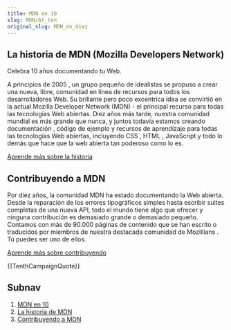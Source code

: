 ```yaml
---
title: MDN en 10
slug: MDN/At_ten
original_slug: MDN_en_diez
---
```


## La historia de MDN (Mozilla Developers Network)

Celebra 10 años documentando tu Web.

A principios de 2005 , un grupo pequeño de idealistas se propuso a crear una nueva, libre, comunidad en línea de recursos para todos los desarrolladores Web. Su brillante pero poco excentrica idea se convirtió en la actual Mozilla Developer Network (MDN) - el principal recurso para todas las tecnologías Web abiertas. Diez años más tarde, nuestra comunidad mundial es más grande que nunca, y juntos todavía estamos creando documentación , código de ejemplo y recursos de aprendizaje para todas las tecnologías Web abiertas, incluyendo CSS , HTML , JavaScript y todo lo demás que hace que la web abierta tan poderoso como lo es.

[Aprende más sobre la historia](/es/docs/MDN_at_ten/History_of_MDN)

## Contribuyendo a MDN

Por diez años, la comunidad MDN ha estado documentando la Web abierta. Desde la reparación de los errores tipográficos simples hasta escribir suites completas de una nueva API, todo el mundo tiene algo que ofrecer y ninguna contribución es demasiado grande o demasiado pequeño. Contamos con más de 90.000 páginas de contenido que se han escrito o traducidos por miembros de nuestra destacada comunidad de Mozillians . Tú puedes ser uno de ellos.

[Aprende más sobre contribuyendo](/es/docs/MDN_at_ten/Contributing_to_MDN)

{{TenthCampaignQuote}}

## Subnav

1. [MDN en 10](/es/docs/MDN_at_ten/)
2. [La historia de MDN](/es/docs/MDN_at_ten/History_of_MDN)
3. [Contribuyendo a MDN](/es/docs/MDN_at_ten/Contributing_to_MDN)
